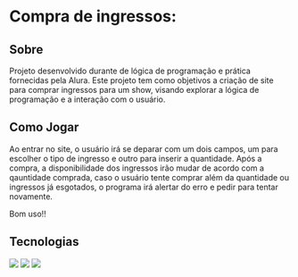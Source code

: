 <h1>Compra de ingressos:</h1>

<h2>Sobre</h2>
<p>Projeto desenvolvido durante de lógica de programação e prática fornecidas pela Alura. Este projeto tem como objetivos a criação de
 site para comprar ingressos para um show, visando explorar a lógica de programação e a interação com o usuário.</p>

## Como Jogar
  Ao entrar no site, o usuário irá se deparar com um dois campos, um para escolher o tipo de ingresso e outro para inserir a quantidade. Após a compra, a disponibilidade dos ingressos irão mudar 
  de acordo com a qauntidade comprada, caso o usuário tente comprar além da quantidade ou ingressos já esgotados, o programa irá alertar do erro e pedir para tentar novamente.

  Bom uso!!

## Tecnologias
<div>
  <img src="https://img.shields.io/badge/HTML-239120?style=for-the-badge&logo=html5&logoColor=white">
  <img src="https://img.shields.io/badge/CSS-239120?style=for-the-badge&logo=css3&logoColor=white">
    <img src="https://img.shields.io/badge/JavaScript-F7DF1E?style=for-the-badge&logo=javascript&logoColor=white">

</div>
